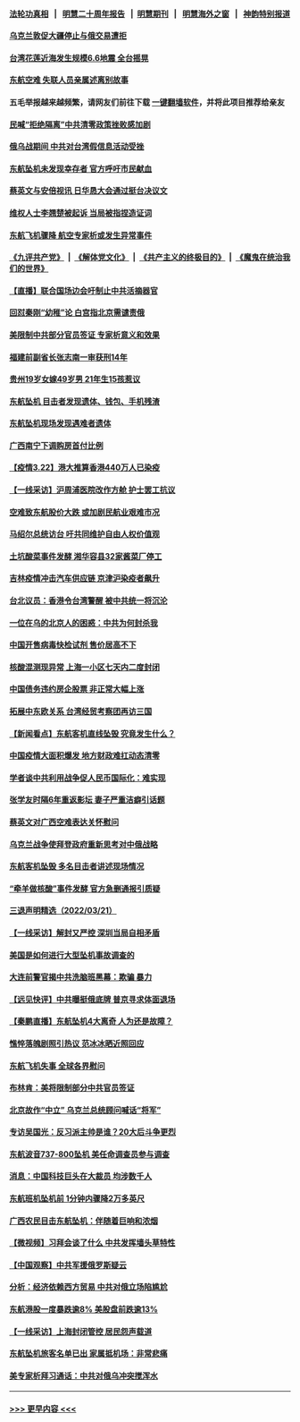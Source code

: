 #### [法轮功真相](https://github.com/gfw-breaker/truth/blob/master/README.md?t=0) &nbsp;&nbsp;|&nbsp;&nbsp; [明慧二十周年报告](https://github.com/gfw-breaker/mh-reports/blob/master/README.md?t=0) &nbsp;&nbsp;|&nbsp;&nbsp;[明慧期刊](https://github.com/gfw-breaker/mh-qikan) &nbsp;&nbsp;|&nbsp;&nbsp; [明慧海外之窗](https://github.com/gfw-breaker/mh-news/blob/master/README.md?t=0) &nbsp;&nbsp;|&nbsp;&nbsp; [神韵特别报道](https://github.com/gfw-breaker/mh-news/blob/master/shenyun.md?t=0)
#### [乌克兰敦促大疆停止与俄交易遭拒](../pages/nsc413/n13665466.md?t=03230501) 
#### [台湾花莲近海发生规模6.6地震 全台摇晃](../pages/nsc413/n13665482.md?t=03230501) 
#### [东航空难 失联人员亲属述离别故事](../pages/nsc413/n13665188.md?t=03230501) 
#### 五毛举报越来越频繁，请网友们前往下载 [一键翻墙软件](https://github.com/gfw-breaker/ssr-accounts)，并将此项目推荐给亲友
#### [民喊“拒绝隔离”中共清零政策挫败感加剧](../pages/nsc413/n13665373.md?t=03230501) 
#### [俄乌战期间 中共对台湾假信息活动受挫](../pages/nsc413/n13664969.md?t=03230501) 
#### [东航坠机未发现幸存者 官方呼吁市民献血](../pages/nsc413/n13665272.md?t=03230501) 
#### [蔡英文与安倍视讯 日华恳大会通过挺台决议文](../pages/nsc413/n13665243.md?t=03230501) 
#### [维权人士李翘楚被起诉 当局被指捏造证词](../pages/nsc413/n13664985.md?t=03230501) 
#### [东航飞机骤降 航空专家析或发生异常事件](../pages/nsc413/n13665233.md?t=03230501) 
#### [《九评共产党》](https://github.com/begood0513/9ping.md/blob/master/README.md) &nbsp;|&nbsp; [《解体党文化》](../../../../jtdwh.md/blob/master/README.md)  &nbsp;|&nbsp; [《共产主义的终极目的》](../../../../gczydzjmd.md/blob/master/README.md) &nbsp;|&nbsp; [《魔鬼在统治我们的世界》](../../../../mgztzwmdsj.md/blob/master/README.md) 
#### [【直播】联合国场边会吁制止中共活摘器官](../pages/nsc413/n13662752.md?t=03230501) 
#### [回怼秦刚“幼稚”论 白宫指北京需谴责俄](../pages/nsc413/n13665019.md?t=03230501) 
#### [美限制中共部分官员签证 专家析意义和效果](../pages/nsc413/n13664581.md?t=03230501) 
#### [福建前副省长张志南一审获刑14年](../pages/nsc413/n13664885.md?t=03230501) 
#### [贵州19岁女嫁49岁男 21年生15孩惹议](../pages/nsc413/n13664751.md?t=03230501) 
#### [东航坠机 目击者发现遗体、钱包、手机残渣](../pages/nsc413/n13664455.md?t=03230501) 
#### [东航坠机现场发现遇难者遗体](../pages/nsc413/n13664654.md?t=03230501) 
#### [广西南宁下调购房首付比例](../pages/nsc413/n13664389.md?t=03230501) 
#### [【疫情3.22】港大推算香港440万人已染疫](../pages/nsc413/n13664188.md?t=03230501) 
#### [【一线采访】沪周浦医院改作方舱 护士罢工抗议](../pages/nsc413/n13664120.md?t=03230501) 
#### [空难致东航股价大跌 或加剧民航业艰难市况](../pages/nsc413/n13663972.md?t=03230501) 
#### [马绍尔总统访台 吁共同维护自由人权价值观](../pages/nsc413/n13664100.md?t=03230501) 
#### [土坑酸菜事件发酵 湘华容县32家酱菜厂停工](../pages/nsc413/n13663756.md?t=03230501) 
#### [吉林疫情冲击汽车供应链 京津沪染疫者飙升](../pages/nsc413/n13664001.md?t=03230501) 
#### [台北议员：香港令台湾警醒 被中共统一将沉沦](../pages/nsc413/n13662756.md?t=03230501) 
#### [一位在乌的北京人的困惑：中共为何封杀我](../pages/nsc413/n13664210.md?t=03230501) 
#### [中国开售病毒快检试剂 售价居高不下](../pages/nsc413/n13664200.md?t=03230501) 
#### [核酸混测现异常 上海一小区七天内二度封闭](../pages/nsc413/n13664181.md?t=03230501) 
#### [中国债务违约房企股票 非正常大幅上涨](../pages/nsc413/n13664128.md?t=03230501) 
#### [拓展中东欧关系 台湾经贸考察团再访三国](../pages/nsc413/n13663974.md?t=03230501) 
#### [【新闻看点】东航客机直线坠毁 究竟发生什么？](../pages/nsc413/n13663272.md?t=03230501) 
#### [中国疫情大面积爆发 地方财政难扛动态清零](../pages/nsc413/n13664028.md?t=03230501) 
#### [学者谈中共利用战争促人民币国际化：难实现](../pages/nsc413/n13663592.md?t=03230501) 
#### [张学友时隔6年重返影坛 妻子严重洁癖引话题](../pages/nsc413/n13663320.md?t=03230501) 
#### [蔡英文对广西空难表达关怀慰问](../pages/nsc413/n13663754.md?t=03230501) 
#### [乌克兰战争使拜登政府重新思考对中俄战略](../pages/nsc413/n13663170.md?t=03230501) 
#### [东航客机坠毁 多名目击者讲述现场情况](../pages/nsc413/n13663710.md?t=03230501) 
#### [“牵羊做核酸”事件发酵 官方急删通报引质疑](../pages/nsc413/n13662712.md?t=03230501) 
#### [三退声明精选（2022/03/21）](../pages/nsc413/n13663905.md?t=03230501) 
#### [【一线采访】解封又严控 深圳当局自相矛盾](../pages/nsc413/n13663324.md?t=03230501) 
#### [美国是如何进行大型坠机事故调查的](../pages/nsc413/n13663267.md?t=03230501) 
#### [大连前警官揭中共洗脑班黑幕：欺骗 暴力](../pages/nsc413/n13662506.md?t=03230501) 
#### [【远见快评】中共曝挺俄底牌 普京寻求体面退场](../pages/nsc413/n13663256.md?t=03230501) 
#### [【秦鹏直播】东航坠机4大离奇 人为还是故障？](../pages/nsc413/n13663222.md?t=03230501) 
#### [憔悴落魄剧照引热议 范冰冰晒近照回应](../pages/nsc413/n13663163.md?t=03230501) 
#### [东航飞机失事 全球各界慰问](../pages/nsc413/n13662969.md?t=03230501) 
#### [布林肯：美将限制部分中共官员签证](../pages/nsc413/n13663070.md?t=03230501) 
#### [北京故作“中立” 乌克兰总统顾问喊话“将军”](../pages/nsc413/n13660997.md?t=03230501) 
#### [专访吴国光：反习派主帅是谁？20大后斗争更烈](../pages/nsc413/n13662831.md?t=03230501) 
#### [东航波音737-800坠机 美任命调查员参与调查](../pages/nsc413/n13663033.md?t=03230501) 
#### [消息：中国科技巨头在大裁员 均涉数千人](../pages/nsc413/n13662976.md?t=03230501) 
#### [东航班机坠机前 1分钟内骤降2万多英尺](../pages/nsc413/n13662818.md?t=03230501) 
#### [广西农民目击东航坠机：伴随着巨响和浓烟](../pages/nsc413/n13662821.md?t=03230501) 
#### [【微视频】习拜会谈了什么 中共发挥墙头草特性](../pages/nsc413/n13662529.md?t=03230501) 
#### [【中国观察】中共军援俄罗斯疑云](../pages/nsc413/n13658140.md?t=03230501) 
#### [分析：经济依赖西方贸易 中共对俄立场陷尴尬](../pages/nsc413/n13662392.md?t=03230501) 
#### [东航港股一度暴跌逾8% 美股盘前跌逾13%](../pages/nsc413/n13662709.md?t=03230501) 
#### [【一线采访】上海封闭管控 居民怨声载道](../pages/nsc413/n13661192.md?t=03230501) 
#### [东航坠机旅客名单已出 家属抵机场：非常悲痛](../pages/nsc413/n13662605.md?t=03230501) 
#### [美专家析拜习通话：中共对俄乌冲突搅浑水](../pages/nsc413/n13662485.md?t=03230501) 

----
#### [ >>> 更早内容 <<< ](../indexes/nsc413-earlier.md)
